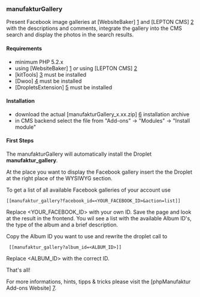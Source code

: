 ### manufakturGallery

Present Facebook image galleries at [WebsiteBaker] [1] and [LEPTON CMS] [2] with the descriptions and comments, integrate the gallery into the CMS search and display the photos in the search results.

#### Requirements

* minimum PHP 5.2.x
* using [WebsiteBaker] [1] _or_ using [LEPTON CMS] [2]
* [kitTools] [3] must be installed
* [Dwoo] [4] must be installed
* [DropletsExtension] [5] must be installed

#### Installation

* download the actual [manufakturGallery_x.xx.zip] [6] installation archive
* in CMS backend select the file from "Add-ons" -> "Modules" -> "Install module"

#### First Steps

The manufakturGallery will automatically install the Droplet **manufaktur_gallery**.

At the place you want to display the Facebook gallery insert the the Droplet at the right place of the WYSIWYG section.

To get a list of all available Facebook galleries of your account use

    [[manufaktur_gallery?facebook_id=<YOUR_FACEBOOK_ID>&action=list]]
    
Replace <YOUR_FACEBOOK_ID> with your own ID. Save the page and look at the result in the frontend. You wil see a list with the available Album ID's, the type of the album and a brief description.

Copy the Album ID you want to use and rewrite the droplet call to

     [[manufaktur_gallery?album_id=<ALBUM_ID>]] 
     
Replace <ALBUM_ID> with the correct ID.

That's all!

For more informations, hints, tipps & tricks please visit the [phpManufaktur Add-ons Website] [7].  

[1]: http://websitebaker2.org "WebsiteBaker Content Management System"
[2]: http://lepton-cms.org "LEPTON CMS"
[3]: https://github.com/phpManufaktur/kitTools/downloads
[4]: https://github.com/phpManufaktur/Dwoo/downloads
[5]: https://github.com/phpManufaktur/DropletsExtension/downloads
[6]: https://github.com/phpManufaktur/manufakturGallery/downloads
[7]: https://addons.phpmanufaktur.de
